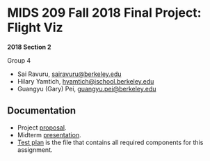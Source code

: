 # MIDS 209 Fall 2018 Final Project: Flight Viz

**2018 Section 2**

Group 4

- Sai Ravuru, sairavuru@berkeley.edu
- Hilary Yamtich, hyamtich@ischool.berkeley.edu
- Guangyu (Gary) Pei, guangyu.pei@berkeley.edu

## Documentation

- Project [proposal](https://docs.google.com/document/d/184aIwf4hheoruPV648bP_tuYnxsUlt141qSR-6R6w-c/edit?usp=sharing).
- Midterm [presentation](https://docs.google.com/presentation/d/1n_Wbing8Pfz9tU-7t_w5GYeJJw-KGGva4nI5ks8uFis/edit?usp=sharing).
- [Test plan](test_plan.md) is the file that contains all required components for this assignment.
